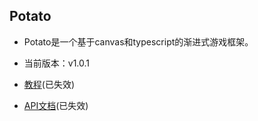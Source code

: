 ## Potato

   * Potato是一个基于canvas和typescript的渐进式游戏框架。

   * 当前版本：v1.0.1

   * [教程](https://www.yuque.com/roanne/potatotutorial)(已失效)

   * [API文档](https://www.yuque.com/roanne/potatoapi)(已失效)